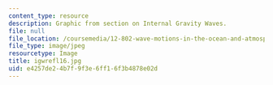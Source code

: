 ```yaml
---
content_type: resource
description: Graphic from section on Internal Gravity Waves.
file: null
file_location: /coursemedia/12-802-wave-motions-in-the-ocean-and-atmosphere-spring-2004/e4257de24b7f9f3e6ff16f3b4878e02d_igwrefl16.jpg
file_type: image/jpeg
resourcetype: Image
title: igwrefl16.jpg
uid: e4257de2-4b7f-9f3e-6ff1-6f3b4878e02d
---
```

